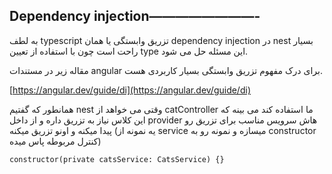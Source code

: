 ## **Dependency injection————————-**

به لطف typescript تزریق وابستگی یا همان dependency injection در nest بسیار راحت است چون با استفاده از تعیین type این مسئله حل می شود.

مقاله زیر در مستندات angular برای درک مفهوم تزریق وابستگی بسیار کاربردی هست.

[https://angular.dev/guide/di](https://angular.dev/guide/di)

همانطور که گفتیم nest وقتی می خواهد از catController ما استفاده کند می بینه که این کلاس نیاز به تزریق داره و از داخل provider هاش سرویس مناسب برای تزریق رو پیدا میکنه و اونو تزریق میکنه (یه نمونه از service میسازه و نمونه رو به constructor کنترل مربوطه پاس میده)

```tsx
constructor(private catsService: CatsService) {}
```
